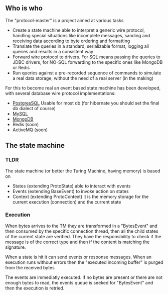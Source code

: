 ## Who is who

The "protocol-master" is a project aimed at various tasks

* Create a state machine able to interpret a generic wire protocol, handling
  special situations like incomplete messages, sanding and receiving data according
  to byte ordering and formatting
* Translate the queries in a standard, serializable format, logging all queries
  and results in a consistent way
* Forward wire protocol to drivers. For SQL means passing the queries to JDBC drivers,
  for NO-SQL forwarding to the specific ones like MongoDB or Redis
* Run queries against a pre-recorded sequence of commands to simulate a real data
  storage, without the need of a real server (in the making)

For this to become real an event based state machine has been developed, with
several database wire protocol implementations:

* [PostgresSQL](protocol-postgres/README.md) Usable for most db (for hibernate you should set the final db dialect of course)
* [MySQL](protocol-mysql/README.md)
* [MongoDB](protocol-mongo/README.md)
* Redis (soon)
* ActiveMQ (soon)

## The state machine

### TLDR

The state machine (or better the Turing Machine, having memory) is based on

* States (extending ProtoState) able to interact with events
* Events (extending BaseEvent) to invoke action on states
* Context (extending ProtoContext) it is the memory storage for the current
  execution (connection) and the current state

### Execution

When bytes arrives to the TM they are transformed in a "BytesEvent" and then
consumed by the specific connection thread, then all the child states of the current
state are verified. They have the responsibility to check if the message is of the
correct type and then if the content is matching the signature.

When a state is hit it can send events or response messages. When an execution runs
without errors then the "executed incoming buffer" is purged from the received bytes

The events are immediatly executed. If no bytes are present or there are not enough
bytes to read, the events queue is seeked for "BytesEvent" and then the execution is
retried.

